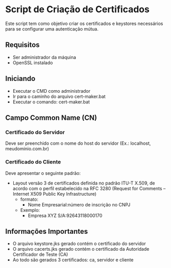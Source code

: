 # Script de Criação de Certificados

Este script tem como objetivo criar os certificados e keystores necessários para se configurar uma autenticação mútua.

## Requisitos

* Ser administrador da máquina
* OpenSSL instalado

## Iniciando

* Executar o CMD como administrador
* Ir para o caminho do arquivo cert-maker.bat 
* Executar o comando: cert-maker.bat

## Campo Common Name (CN)

### Certificado do Servidor

Deve ser preenchido com o nome do host do servidor (Ex.: localhost, meudominio.com.br)

### Certificado do Cliente

Deve apresentar o seguinte padrão:

* Layout versão 3 de certificados definida no padrão ITU-T X.509, de acordo com o perfil estabelecido na RFC 3280 (Request for Comments – Internet X509 Public Key Infrastructure) 
    * formato:
        * Nome Empresarial:número de inscrição no CNPJ 
    * Exemplo:
        * Empresa XYZ S/A:92643118000170

## Informações Importantes

* O arquivo keystore.jks gerado contém o certificado do servidor
* O arquivo cacerts.jks gerado contém o certificado da Autoridade Certificador de Teste (CA)
* Ao todo são gerados 3 certificados: ca, servidor e cliente
